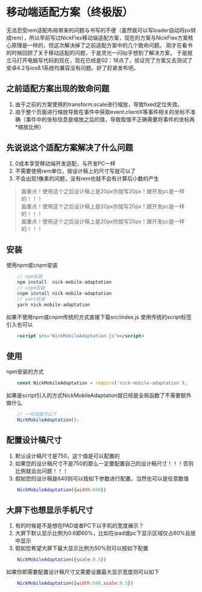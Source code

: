 # 移动端适配方案（终极版）
无法忍受rem适配布局带来的问题与书写的不便（虽然我可以写loader自动将px转成rem），所以早前写过NickFlex移动端适配方案，现在的方案与NickFlex方案核心原理是一样的，但这次解决掉了之前适配方案中的几个致命问题。
刚才在看书的时候回顾了关于移动适配的问题，于是灵光一闪似乎想到了解决方案，
于是就立马打开电脑写代码到现在，现在已经是02：18点了，验证完了方案又去测试了安卓4.2与ios8.1系统均兼容没有问题。好了赶紧发布吧。
## 之前适配方案出现的致命问题
1. 由于之前的方案使用的transform:scale进行缩放，导致fixed定位失效。
2. 由于整个页面进行缩放导致在事件中获取event.clientX等事件相关的坐标不准确（事件中的坐标信息是缩放之后的值，导致取值不正确需要将事件的坐标再*缩放比例）
## 先说说这个适配方案解决了什么问题
1. 0成本享受移动端开发适配，与开发PC一样
2. 不需要使用rem单位，按设计稿上的尺寸写就可以了
3. 不会出现1像素的问题，没有rem也就不会有计算后小数的产生
> 画重点！使用这个之后设计稿上是20px你就写20px！跟开发pc是一样的！！！  
> 画重点！使用这个之后设计稿上是20px你就写20px！跟开发pc是一样的！！！  
> 画重点！使用这个之后设计稿上是20px你就写20px！跟开发pc是一样的！！！ 
## 安装
使用npm或cnpm安装
```js
    // npm安装
    npm install  nick-mobile-adaptation
    // cnpm安装
    cnpm install nick-mobile-adaptation
    // yarn安装
    yarn nick-mobile-adaptation
```
如果不使用npm或cnpm传统的方式直接下载src/index.js
使用传统的script标签引入也可以
```html
    <script src="NickMobileAdaptation.js"></script>
```
## 使用
npm安装的方式
```js
    const NickMobileAdaptation = require('nick-mobile-adaptation');
```
如果是script引入的方式NickMobileAdaptation就已经是全局函数了不需要额外做什么  
```js
    // 一句话就可以了
    NickMobileAdaptation();
```
## 配置设计稿尺寸
1. 默认设计稿尺寸是750，这个值是可以配置的
2. 如果您的设计稿尺寸不是750的那么一定要配置自己的设计稿尺寸！！！否则比例就会出问题！！！
3. 假如您的设计稿是640则可以按如下参数进行配置，当然也可以是任意数值
```js
    NickMobileAdaptation({width:640})
```
## 大屏下也想显示手机尺寸
1.  有的时候是不是想在PAD或者PC下以手机的宽度展示？
3.  大屏下默认显示比例为0.6即60%，比如在ipad或pc下显示区域仅占60%且居中显示
4.  假如您希望大屏下最大显示比例为50%则可以按如下配置
```js
    NickMobileAdaptation({scale:0.5})
```
如果你即需要配置设计稿尺寸又需要设置最大显示宽度则可以如下
```js
    NickMobileAdaptation({width:640,scale:0.5})
```
  